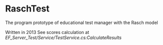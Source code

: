 # RaschTest
The program prototype of educational test manager with the Rasch model

Written in 2013
See scores calculation at _EF_Server_Test/Service/TestService.cs:CalculateResults_
